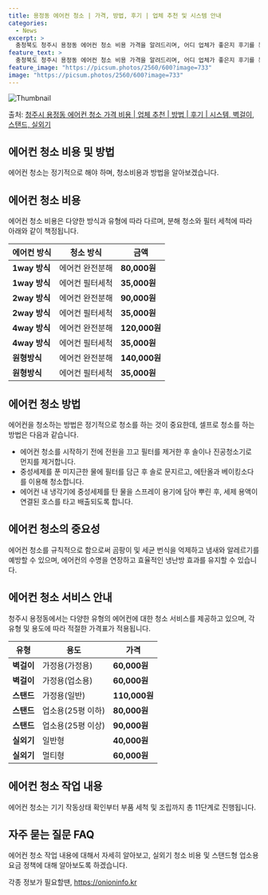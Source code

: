 ```yaml
---
title: 용정동 에어컨 청소 | 가격, 방법, 후기 | 업체 추천 및 시스템 안내
categories:
  - News
excerpt: >
  충청북도 청주시 용정동 에어컨 청소 비용 가격을 알려드리며, 어디 업체가 좋은지 후기를 통해 알아보겠습니다. 현재 글에서는 시스템, 벽걸이, 스탠드, 실외기 각각에 대해 청소 비용이 나와 있으니 참고하시면 되겠습니다. 에어컨 분해 청소 방법 보기 👈 클릭셀프 에어컨 청소 방법 보기👈 클릭청주시 용정동 에어컨 청소 비용시스템에어컨 방식클리닝방식금액1way 방식에어컨 완전분해80,000원1way 방식에어컨 필터세척35,000원2way 방식에어컨 완전분해90,000원2way 방식에어컨 필터세척35,000원4way 방식에어컨 완전분해120,000원4way 방식에어컨 필터세척35,000원원형방식에어컨 완전분해140,000원원형방식에어컨 필터세척35,000원에어컨 청소 견적 샘플 보기 👈 클릭에어컨 냄새의 원인 에..
feature_text: >
  충청북도 청주시 용정동 에어컨 청소 비용 가격을 알려드리며, 어디 업체가 좋은지 후기를 통해 알아보겠습니다. 현재 글에서는 시스템, 벽걸이, 스탠드, 실외기 각각에 대해 청소 비용이 나와 있으니 참고하시면 되겠습니다. 에어컨 분해 청소 방법 보기 👈 클릭셀프 에어컨 청소 방법 보기👈 클릭청주시 용정동 에어컨 청소 비용시스템에어컨 방식클리닝방식금액1way 방식에어컨 완전분해80,000원1way 방식에어컨 필터세척35,000원2way 방식에어컨 완전분해90,000원2way 방식에어컨 필터세척35,000원4way 방식에어컨 완전분해120,000원4way 방식에어컨 필터세척35,000원원형방식에어컨 완전분해140,000원원형방식에어컨 필터세척35,000원에어컨 청소 견적 샘플 보기 👈 클릭에어컨 냄새의 원인 에..
feature_image: "https://picsum.photos/2560/600?image=733"
image: "https://picsum.photos/2560/600?image=733"
---
```


![Thumbnail](https://img1.daumcdn.net/thumb/R800x0/?scode=mtistory2&fname=https%3A%2F%2Fblog.kakaocdn.net%2Fdn%2FqyUJP%2FbtsHAL7kadv%2FAyvwiXoIp2A6dJ5fSQ9kbK%2Fimg.webp)

<p>출처: <a href="https://onioninfo.kr/entry/%EC%B2%AD%EC%A3%BC%EC%8B%9C-%EC%9A%A9%EC%A0%95%EB%8F%99-%EC%97%90%EC%96%B4%EC%BB%A8-%EC%B2%AD%EC%86%8C-%EA%B0%80%EA%B2%A9-%EB%B9%84%EC%9A%A9-%EC%97%85%EC%B2%B4-%EC%B6%94%EC%B2%9C-%EB%B0%A9%EB%B2%95-%ED%9B%84%EA%B8%B0-%EC%8B%9C%EC%8A%A4%ED%85%9C-%EB%B2%BD%EA%B1%B8%EC%9D%B4-%EC%8A%A4%ED%83%A0%EB%93%9C-%EC%8B%A4%EC%99%B8%EA%B8%B0" rel="dofollow">청주시 용정동 에어컨 청소 가격 비용 | 업체 추천 | 방법 | 후기 | 시스템, 벽걸이, 스탠드, 실외기</a> </p>

## 에어컨 청소 비용 및 방법



에어컨 청소는 정기적으로 해야 하며, 청소비용과 방법을 알아보겠습니다.



## 에어컨 청소 비용

에어컨 청소 비용은 다양한 방식과 유형에 따라 다르며, 분해 청소와 필터 세척에 따라 아래와 같이 책정됩니다.

에어컨 방식 | 청소 방식 | 금액  
---|---|---  
**1way 방식** | 에어컨 완전분해 | **80,000원**  
**1way 방식** | 에어컨 필터세척 | **35,000원**  
**2way 방식** | 에어컨 완전분해 | **90,000원**  
**2way 방식** | 에어컨 필터세척 | **35,000원**  
**4way 방식** | 에어컨 완전분해 | **120,000원**  
**4way 방식** | 에어컨 필터세척 | **35,000원**  
**원형방식** | 에어컨 완전분해 | **140,000원**  
**원형방식** | 에어컨 필터세척 | **35,000원**  
  


## 에어컨 청소 방법

에어컨을 청소하는 방법은 정기적으로 청소를 하는 것이 중요한데, 셀프로 청소를 하는 방법은 다음과 같습니다.

  * 에어컨 청소를 시작하기 전에 전원을 끄고 필터를 제거한 후 솔이나 진공청소기로 먼지를 제거합니다.
  * 중성세제를 푼 미지근한 물에 필터를 담근 후 솔로 문지르고, 에탄올과 베이킹소다를 이용해 청소합니다.
  * 에어컨 내 냉각기에 중성세제를 탄 물을 스프레이 용기에 담아 뿌린 후, 세제 용액이 연결된 호스를 타고 배출되도록 합니다.



## 에어컨 청소의 중요성

에어컨 청소를 규칙적으로 함으로써 곰팡이 및 세균 번식을 억제하고 냄새와 알레르기를 예방할 수 있으며, 에어컨의 수명을 연장하고 효율적인
냉난방 효과를 유지할 수 있습니다.

## 에어컨 청소 서비스 안내

청주시 용정동에서는 다양한 유형의 에어컨에 대한 청소 서비스를 제공하고 있으며, 각 유형 및 용도에 따라 적절한 가격표가 적용됩니다.

유형 | 용도 | 가격  
---|---|---  
**벽걸이** | 가정용(가정용) | **60,000원**  
**벽걸이** | 가정용(업소용) | **60,000원**  
**스탠드** | 가정용(일반) | **110,000원**  
**스탠드** | 업소용(25평 이하) | **80,000원**  
**스탠드** | 업소용(25평 이상) | **90,000원**  
**실외기** | 일반형 | **40,000원**  
**실외기** | 멀티형 | **60,000원**  
  


## 에어컨 청소 작업 내용

에어컨 청소는 기기 작동상태 확인부터 부품 세척 및 조립까지 총 11단계로 진행됩니다.



## 자주 묻는 질문 FAQ

에어컨 청소 작업 내용에 대해서 자세히 알아보고, 실외기 청소 비용 및 스탠드형 업소용 요금 정책에 대해 알아보도록 하겠습니다.





 

각종 정보가 필요할땐, <a href="https://onioninfo.kr" rel="dofollow">https://onioninfo.kr</a>


